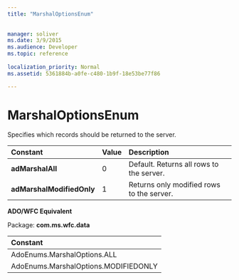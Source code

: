 ```yaml
---
title: "MarshalOptionsEnum"
 
 
manager: soliver
ms.date: 3/9/2015
ms.audience: Developer
ms.topic: reference
  
localization_priority: Normal
ms.assetid: 5361884b-a0fe-c480-1b9f-18e53be77f86

---
```


# MarshalOptionsEnum

Specifies which records should be returned to the server.
  
|**Constant**|**Value**|**Description**|
|:-----|:-----|:-----|
|**adMarshalAll** <br/> |0  <br/> |Default. Returns all rows to the server.  <br/> |
|**adMarshalModifiedOnly** <br/> |1  <br/> |Returns only modified rows to the server.  <br/> |
   
 **ADO/WFC Equivalent**
  
Package: **com.ms.wfc.data**
  
|**Constant**|
|:-----|
|AdoEnums.MarshalOptions.ALL  <br/> |
|AdoEnums.MarshalOptions.MODIFIEDONLY  <br/> |
   

